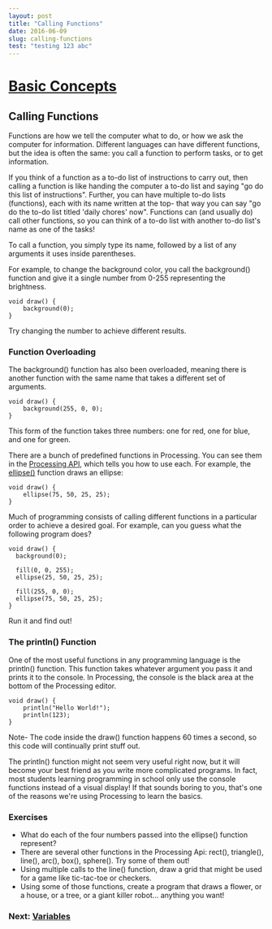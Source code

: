 ```yaml
---
layout: post
title: "Calling Functions"
date: 2016-06-09
slug: calling-functions
test: "testing 123 abc"
---
```


#  [Basic Concepts](index.jsp)

## Calling Functions

Functions are how we tell the computer what to do, or how we ask the computer for information. Different languages can have different functions, but the idea is often the same: you call a function to perform tasks, or to get information.

If you think of a function as a to-do list of instructions to carry out, then calling a function is like handing the computer a to-do list and saying "go do this list of instructions". Further, you can have multiple to-do lists (functions), each with its name written at the top- that way you can say "go do the to-do list titled 'daily chores' now". Functions can (and usually do)
call other functions, so you can think of a to-do list with another to-do list's name as one of the tasks!

To call a function, you simply type its name, followed by a list of any arguments it uses inside parentheses.

For example, to change the background color, you call the background() function and give it a single number from 0-255 representing the brightness.

    void draw() {
    	background(0);
    }
    
Try changing the number to achieve different results.

### Function Overloading

The background() function has also been overloaded, meaning there is another
function with the same name that takes a different set of arguments.

    
    
    void draw() {
    	background(255, 0, 0);
    }
    

This form of the function takes three numbers: one for red, one for blue, and
one for green.

There are a bunch of predefined functions in Processing. You can see them in
the [Processing API](http://processing.org/reference/), which tells you how to
use each. For example, the
[ellipse()](http://processing.org/reference/ellipse_.html) function draws an
ellipse:

    
    
    void draw() {
    	ellipse(75, 50, 25, 25);
    }
    

Much of programming consists of calling different functions in a particular
order to achieve a desired goal. For example, can you guess what the following
program does?

    
    
    void draw() {
      background(0);
      
      fill(0, 0, 255);
      ellipse(25, 50, 25, 25);
      
      fill(255, 0, 0);
      ellipse(75, 50, 25, 25);
    }
    

Run it and find out!

### The println() Function

One of the most useful functions in any programming language is the println()
function. This function takes whatever argument you pass it and prints it to
the console. In Processing, the console is the black area at the bottom of the
Processing editor.

    
    
    void draw() {
    	println("Hello World!");
    	println(123);
    }
    

Note- The code inside the draw() function happens 60 times a second, so this
code will continually print stuff out.

The println() function might not seem very useful right now, but it will
become your best friend as you write more complicated programs. In fact, most
students learning programming in school only use the console functions instead
of a visual display! If that sounds boring to you, that's one of the reasons
we're using Processing to learn the basics.

### Exercises

  * What do each of the four numbers passed into the ellipse() function represent?
  * There are several other functions in the Processing Api: rect(), triangle(), line(), arc(), box(), sphere(). Try some of them out!
  * Using multiple calls to the line() function, draw a grid that might be used for a game like tic-tac-toe or checkers.
  * Using some of those functions, create a program that draws a flower, or a house, or a tree, or a giant killer robot... anything you want!

###  Next: [Variables](Variables.jsp)

